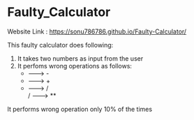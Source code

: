 # Faulty_Calculator

Website Link : https://sonu786786.github.io/Faulty-Calculator/

This faulty calculator does following:
1. It takes two numbers as input from the user
2. It perfoms wrong operations as follows:
   + ---> -
   * ---> +
   - ---> /  
   / ---> **

It performs wrong operation only 10% of the times
